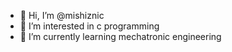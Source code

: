 - 👋 Hi, I’m @mishiznic
- 👀 I’m interested in c programming
- 🌱 I’m currently learning mechatronic engineering

<!---
mishiznic/mishiznic is a ✨ special ✨ repository because its `README.md` (this file) appears on your GitHub profile.
You can click the Preview link to take a look at your changes.
--->
